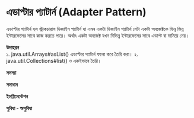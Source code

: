 # এডাপ্টার প্যাটার্ন (Adapter Pattern)   
এডাপ্টার প্যাটার্ন হল স্ট্রাকচারাল ডিজাইন প্যাটার্ন যা এমন একটা ডিজাইন প্যাটার্ন যেটা একটা অবজেক্টকে ভিন্ন ভিন্ন ইন্টারফেসের সাথে কাজ করতে পারে। অর্থাৎ একটা অবজেক্ট যখন বিভিন্ন ইন্টারফেসের সাথে এডাপ্ট বা মানিয়ে নেয়।                

**উদাহরন**                    
১. java.util.Arrays#asList() এডাপ্টার প্যাটার্ন ফলো করে তৈরি করা।
২. java.util.Collections#list() ও একইভাবে তৈরি।

**সমস্যা**         
     
**সমাধান**                                     

**ইমপ্লিমেন্টেশন**                

**সুবিধা - অসুবিধা**              